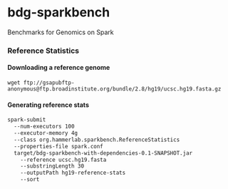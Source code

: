 # bdg-sparkbench
Benchmarks for Genomics on Spark

### Reference Statistics

#### Downloading a reference genome

```
wget ftp://gsapubftp-anonymous@ftp.broadinstitute.org/bundle/2.8/hg19/ucsc.hg19.fasta.gz
```

#### Generating reference stats

```sh
spark-submit 
  --num-executors 100 
  --executor-memory 4g 
  --class org.hammerlab.sparkbench.ReferenceStatistics 
  --properties-file spark.conf 
  target/bdg-sparkbench-with-dependencies-0.1-SNAPSHOT.jar 
    --reference ucsc.hg19.fasta
    --substringLength 30 
    --outputPath hg19-reference-stats 
    --sort
```

